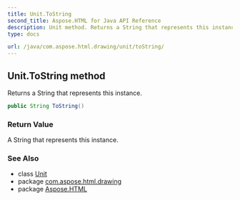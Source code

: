 ```yaml
---
title: Unit.ToString
second_title: Aspose.HTML for Java API Reference
description: Unit method. Returns a String that represents this instance
type: docs

url: /java/com.aspose.html.drawing/unit/toString/
---
```

## Unit.ToString method

Returns a String that represents this instance.

```java
public String ToString()
```

### Return Value

A String that represents this instance.

### See Also

* class [Unit](../)
* package [com.aspose.html.drawing](../../../com.aspose.html.drawing/)
* package [Aspose.HTML](../../../)
